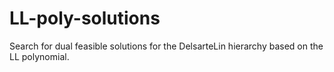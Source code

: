 # LL-poly-solutions
Search for dual feasible solutions for the DelsarteLin hierarchy based on the LL polynomial. 
